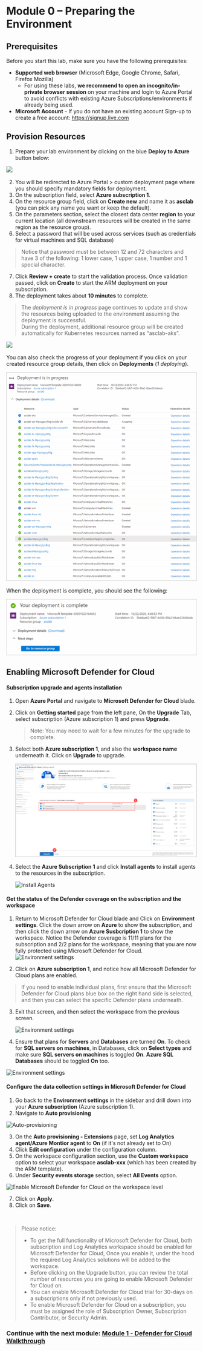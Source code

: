 # Module 0 – Preparing the Environment

## Prerequisites
Before you start this lab, make sure you have the following prerequisites:
- **Supported web browser** (Microsoft Edge, Google Chrome, Safari, Firefox Mozilla)
    - For using these labs, **we recommend to open an incognito/in-private browser session** on your machine and login to Azure Portal to avoid conflicts with existing Azure Subscriptions/environments if already being used.
 - **Microsoft Account** - If you do not have an existing account Sign-up to create a free account: https://signup.live.com

## Provision Resources

1. Prepare your lab environment by clicking on the blue **Deploy to Azure** button below:
   
<a href="https://portal.azure.com/#create/Microsoft.Template/uri/https%3A%2F%2Fraw.githubusercontent.com%2FAzure%2FAzure-Security-Center%2Fmaster%2FLabs%2FFiles%2Flabdeploy.json" target="_blank"><img src="https://aka.ms/deploytoazurebutton"/></a>

2.	You will be redirected to Azure Portal > custom deployment page where you should specify mandatory fields for deployment.
3.	On the subscription field, select **Azure subscription 1**.
4.	On the resource group field, click on **Create new** and name it as **asclab** (you can pick any name you want or keep the default).
5.	On the parameters section, select the closest data center **region** to your current location (all downstream resources will be created in the same region as the resource group).
6. Select a password that will be used across services (such as credentials for virtual machines and SQL database)
> Notice that password must be between 12 and 72 characters and have 3 of the following: 1 lower case, 1 upper case, 1 number and 1 special character.
7.	Click **Review + create** to start the validation process. Once validation passed, click on **Create** to start the ARM deployment on your subscription.
8.	The deployment takes about **10 minutes** to complete.<br>

> The *deployment is in progress* page continues to update and show the resources being uploaded to the environment assuming the deployment is successful.  
> During the deployment, additional resource group will be created automatically for Kubernetes resources named as “asclab-aks”.<br>

<p align="left"><img src="../Images/deploy-to-azure.gif?raw=true"></p>

You can also check the progress of your deployment if you click on your created resource group details, then click on **Deployments** (*1 deploying*). <br>

![Template deployment is in progress](../Images/asc-deployment-in-progress.gif?raw=true)

When the deployment is complete, you should see the following:

![Template deployment completed](../Images/asc-deployment-completed.gif?raw=true)

## Enabling Microsoft Defender for Cloud

#### Subscription upgrade and agents installation
1. Open **Azure Portal** and navigate to **Microsoft Defender for Cloud** blade.

2. Click on **Getting started** page from the left pane, On the **Upgrade** Tab, select subscription (Azure subscription 1) and press **Upgrade**.

   >Note: You may need to wait for a few minutes for the upgrade to complete.

4. Select both **Azure subscription 1**, and also the **workspace name** underneath it. Click on **Upgrade** to upgrade.

   ![Template deployment completed](../images/mdfc-gettingstarted.png)

5. Select the **Azure Subscription 1** and click **Install agents** to install agents to the resources in the subscription.

   ![Install Agents](../Images/mdfc-installagents.png?raw=true)

#### Get the status of the Defender coverage on the subscription and the workspace
1. Return to Microsoft Defender for Cloud blade and Click on **Environment settings**. Click the down arrow on **Azure** to show the subscription, and then click the down arrow on **Azure Susbcription 1** to show the workspace. Notice the Defender coverage is 11/11 plans for the subscription and 2/2 plans for the workspace, meaning that you are now fully protected using Microsoft Defender for Cloud.
    ![Environment settings](../Images/mdfc-envsettings.png?raw=true)

2. Click on **Azure subscription 1**, and notice how all Microsoft Defender for Cloud plans are enabled. 

> If you need to enable individual plans, first ensure that the Microsoft Defender for Cloud plans blue box on the right hand side is selected, and then you can select the specific Defender plans underneath.

3. Exit that screen, and then select the workspace from the previous screen. 
   
    ![Environment settings](../Images/mdfc-envsettings2.png?raw=true)

4. Ensure that plans for **Servers** and **Databases** are turned **On**. To check for **SQL servers on machines**, in Databases, click on **Select types** and make sure **SQL servers on machines** is toggled **On**. **Azure SQL Databases** should be toggled **On** too. 

![Environment settings](../Images/module1_defenderCoverageStatus_dbSQL_yl.png?raw=true)


#### Configure the data collection settings in Microsoft Defender for Cloud

1. Go back to the **Environment settings** in the sidebar and drill down into your **Azure subscription** (Azure subscription 1).
2. Navigate to **Auto provisioning**

![Auto-provisioning](../Images/module1_loganalytics_status_yl.png?raw=true)

3. On the **Auto provisioning - Extensions** page, set **Log Analytics agent/Azure Montior agent** to **On** (if it's not already set to On)
4. Click **Edit configuration** under the configuration column.
5. On the workspace configuration section, use the **Custom workspace** option to select your workspace **asclab-xxx** (which has been created by the ARM template).
6. Under **Security events storage** section, select **All Events** option.

![Enable Microsoft Defender for Cloud on the workspace level](../Images/module1_loganalytics_config_YL.png?raw=true)

7. Click on **Apply**.
8. Click on **Save**.

<br>

> Please notice:
> * To get the full functionality of Microsoft Defender for Cloud, both subscription and Log Analytics workspace should be enabled for Microsoft Defender for Cloud, Once you enable it, under the hood the required Log Analytics solutions will be added to the workspace.
> * Before clicking on the Upgrade button, you can review the total number of resources you are going to enable Microsoft Defender for Cloud on.
> * You can enable Microsoft Defender for Cloud trial for 30-days on a subscriptions only if not previously used.
> * To enable Microsoft Defender for Cloud on a subscription, you must be assigned the role of Subscription Owner, Subscription Contributor, or Security Admin.

### Continue with the next module: [Module 1 - Defender for Cloud Walkthrough](../Modules/Module1:MDCWalkthrough.md)
